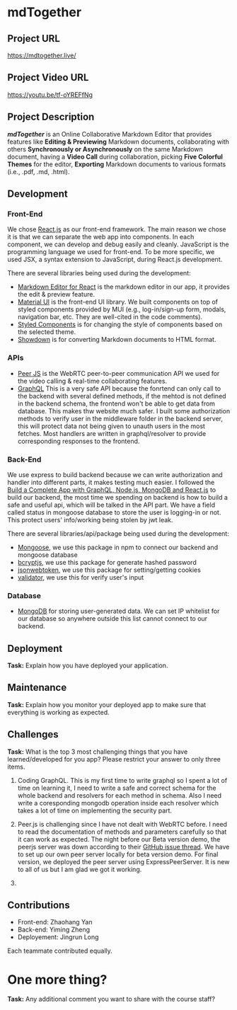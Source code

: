 # mdTogether
## Project URL

https://mdtogether.live/

## Project Video URL 

https://youtu.be/tf-oYREFfNg

## Project Description

***mdTogether*** is an Online Collaborative Markdown Editor that provides features like **Editing & Previewing** Markdown documents, collaborating with others **Synchronously or Asynchronously** on the same Markdown document, having a **Video Call** during collaboration, picking **Five Colorful Themes** for the editor, **Exporting** Markdown documents to various formats (i.e., .pdf, .md, .html).

## Development

### Front-End
We chose [React.js](https://reactjs.org/) as our front-end framework. The main reason we chose it is that we can separate the web app into components. In each component, we can develop and debug easily and cleanly. JavaScript is the programming language we used for front-end. To be more specific, we used JSX, a syntax extension to JavaScript, during React.js development.

There are several libraries being used during the development:
* [Markdown Editor for React](https://uiwjs.github.io/react-md-editor/) is the markdown editor in our app, it provides the edit & preview feature.
* [Material UI](https://mui.com/) is the front-end UI library. We built components on top of styled components provided by MUI (e.g., log-in/sign-up form, modals, navigation bar, etc. They are well-cited in the code comments).
* [Styled Components](https://styled-components.com/) is for changing the style of components based on the selected theme.
* [Showdown](http://showdownjs.com/) is for converting Markdown documents to HTML format.

### APIs
* [Peer JS](https://github.com/peers/peerjs#readme) is the WebRTC peer-to-peer communication API we used for the video calling & real-time collaborating features.
* [GraphQL](https://graphql.org/) This is a very safe API because the fonrtend can only call to the backend with several defined methods, if the mehtod is not defined in the backend schema, the frontend won't be able to get data from database. This makes thw website much safer. I built some authorization methods to verify user in the middleware folder in the backend server, this will protect data not being given to unauth users in the most fetches. Most handlers are written in graphql/resolver to provide corresponding responses to the frontend.

### Back-End
We use express to build backend because we can write authorization and handler into different parts, it makes testing much easier. I followed the [Build a Complete App with GraphQL, Node.js, MongoDB and React.js](https://www.youtube.com/playlist?list=PL55RiY5tL51rG1x02Yyj93iypUuHYXcB_) to build our backend, the most time we spending on backend is how to build a safe and useful api, which will be talked in the API part. We have a field called status in mongoose database to store the user is logging-in or not. This protect users' info/working being stolen by jwt leak.

There are several libraries/api/package being used during the development:
* [Mongoose](https://www.npmjs.com/package/mongoose), we use this package in npm to connect our backend and mongoose database
* [bcryptjs](https://www.npmjs.com/package/bcryptjs), we use this package for generate hashed password
* [jsonwebtoken](https://www.npmjs.com/package/jsonwebtoken), we use this package for setting/getting cookies
* [validator](https://www.npmjs.com/package/validator), we use this for verify user's input
### Database
* [MongoDB](https://www.mongodb.com/) for storing user-generated data. We can set IP whitelist for our database so anywhere outside this list cannot connect to our backend.


## Deployment

**Task:** Explain how you have deployed your application. 

## Maintenance

**Task:** Explain how you monitor your deployed app to make sure that everything is working as expected.

## Challenges

**Task:** What is the top 3 most challenging things that you have learned/developed for you app? Please restrict your answer to only three items. 

1. Coding GraphQL. This is my first time to write graphql so I spent a lot of time on learning it, I need to write a safe and correct schema for the whole backend and  resolvers for each method in schema. Also I need write a coresponding mongodb operation inside each resolver which takes a lot of time on implementing the security part.

2. Peer.js is challenging since I have not dealt with WebRTC before. I need to read the documentation of methods and parameters carefully so that it can work as expected. The night before our Beta version demo, the peerjs server was down according to their [GitHub issue thread](https://github.com/peers/peerjs/issues/939). We have to set up our own peer server locally for beta version demo. For final version, we deployed the peer server using ExpressPeerServer. It is new to all of us but I am glad we got it working.

3. 

## Contributions

- Front-end: Zhaohang Yan
- Back-end: Yiming Zheng
- Deployement: Jingrun Long

Each teammate contributed equally.

# One more thing? 

**Task:** Any additional comment you want to share with the course staff? 
